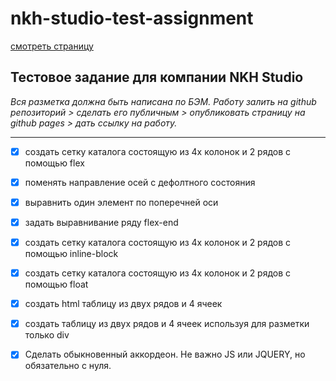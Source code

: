 # nkh-studio-test-assignment
[смотреть страницу](https://dmkrupin.github.io/nkh-studio-test-assignment/)
## Тестовое задание для компании NKH Studio

_Вся разметка должна быть написана по БЭМ. Работу залить на github репозиторий > сделать его публичным > опубликовать страницу на github pages > дать ссылку на работу._
___
- [x] создать сетку каталога состоящую из 4х колонок и 2 рядов с помощью flex
- [x] поменять направление осей с дефолтного состояния
- [x] выравнить один элемент по поперечней оси
- [x] задать выравнивание ряду flex-end
- [x] создать сетку каталога состоящую из 4х колонок и 2 рядов с помощью inline-block
- [x] создать сетку каталога состоящую из 4х колонок и 2 рядов с помощью float
- [x] создать html таблицу из двух рядов и 4 ячеек
- [x] создать таблицу из двух рядов и 4 ячеек используя для разметки только div
- [x] Сделать обыкновенный аккордеон. Не важно JS или JQUERY, но обязательно с нуля.


